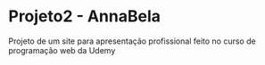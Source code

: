 # Projeto2 - AnnaBela
 Projeto de um site para apresentação profissional feito no curso de programação web da Udemy

